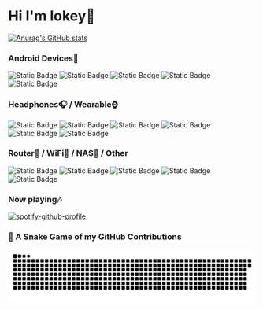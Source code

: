 # Hi I'm lokey👋

[![Anurag's GitHub stats](https://github-readme-stats.vercel.app/api?username=lokey0905&theme=tokyonight)](https://github.com/anuraghazra/github-readme-stats)

### Android Devices📱

![Static Badge](https://img.shields.io/badge/SAMSUNG%20Galaxy%20S23%2B-1428A0?style=flat-square&logo=samsung)
![Static Badge](https://img.shields.io/badge/SAMSUNG%20Galaxy%20S23%20Ultra-1428A0?style=flat-square&logo=samsung)
![Static Badge](https://img.shields.io/badge/SAMSUNG%20Galaxy%20Tab%20S7%2B-1428A0?style=flat-square&logo=samsung)
![Static Badge](https://img.shields.io/badge/Xiaomi%2011%20Lite%205G-fd4900?style=flat-square&logo=xiaomi&logoColor=ffffff)
![Static Badge](https://img.shields.io/badge/Meta%20Quest%203-0081FB?style=flat-square&logo=Meta&logoColor=ffffff)

### Headphones🎧 / Wearable⌚

![Static Badge](https://img.shields.io/badge/SAMSUNG%20Galaxy%20Buds%20Pro-1428A0?style=flat-square&logo=samsung)
![Static Badge](https://img.shields.io/badge/SONY%20WH--1000XM4-000000?style=flat-square&logo=sony&logoColor=ffffff)
![Static Badge](https://img.shields.io/badge/COTSUBU%20for%20ASMR%20%E5%91%A8%E9%98%B2%E3%83%91%E3%83%88%E3%83%A9%20Patra%20Edition-ffffff?style=flat-square)
![Static Badge](https://img.shields.io/badge/%E5%91%A8%E9%98%B2%E3%83%91%E3%83%88%E3%83%A9%20x%20ag%20COTSUBU%20for%20ASMR%20Patra%20Edition%20%E2%88%92BLACK%20Ver.-ffffff?style=flat-square)
![Static Badge](https://img.shields.io/badge/%E5%91%A8%E9%98%B2%E3%83%91%E3%83%88%E3%83%A9%20%C3%97%20final%20ZE500%20for%20ASMR-ffffff?style=flat-square)
![Static Badge](https://img.shields.io/badge/MI%20Band%208%20NFC-fd4900?style=flat-square&logo=xiaomi&logoColor=ffffff)

### Router📶 / WiFi🛜 / NAS💾 / Other

![Static Badge](https://img.shields.io/badge/RT--AC1200G%2B-00529c?style=flat-square&logo=asus)
![Static Badge](https://img.shields.io/badge/RT--AC5300-00529c?style=flat-square&logo=asus)
![Static Badge](https://img.shields.io/badge/RT--AX5400-00529c?style=flat-square&logo=asus)
![Static Badge](https://img.shields.io/badge/Synology%20DiskStation%20DS720%2B-000000?style=flat-square&logo=Synology&logoColor=ffffff)
![Static Badge](https://img.shields.io/badge/Google%20Nest%20Mini-4285f4?style=flat-square&logo=Google&logoColor=ffffff)

### Now playing🎶
[![spotify-github-profile](https://spotify-github-profile.kittinanx.com/api/view?uid=31eyc5nkfjkb5wvqahmuneb5srwq&cover_image=true&theme=default&show_offline=false&background_color=121212&interchange=false)](https://spotify-github-profile.kittinanx.com/api/view?uid=31eyc5nkfjkb5wvqahmuneb5srwq&redirect=true)

### 🐍 A Snake Game of my GitHub Contributions
<picture>
  <source media="(prefers-color-scheme: dark)" srcset="https://raw.githubusercontent.com/lokey0905/lokey0905/output/github-contribution-grid-snake-dark.svg">
  <source media="(prefers-color-scheme: light)" srcset="https://raw.githubusercontent.com/lokey0905/lokey0905/output/github-contribution-grid-snake.svg">
  <img alt="github contribution grid snake animation" src="https://raw.githubusercontent.com/lokey0905/lokey0905/output/github-contribution-grid-snake.svg">
</picture>